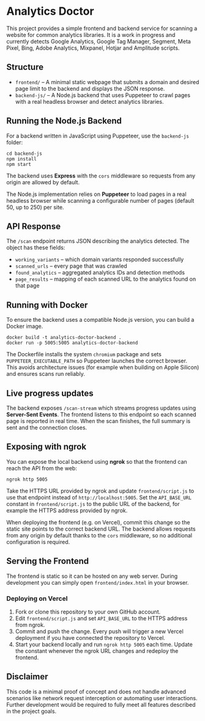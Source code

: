 # Analytics Doctor

This project provides a simple frontend and backend service for scanning a website for common analytics libraries. It is a work in progress and currently detects Google Analytics, Google Tag Manager, Segment, Meta Pixel, Bing, Adobe Analytics, Mixpanel, Hotjar and Amplitude scripts.

## Structure

- `frontend/` – A minimal static webpage that submits a domain and desired page limit to the backend and displays the JSON response.
- `backend-js/` – A Node.js backend that uses Puppeteer to crawl pages with a real headless browser and detect analytics libraries.


## Running the Node.js Backend

For a backend written in JavaScript using Puppeteer, use the `backend-js` folder:

```
cd backend-js
npm install
npm start
```


The backend uses **Express** with the `cors` middleware so requests from any origin are allowed by default.

The Node.js implementation relies on **Puppeteer** to load pages in a real headless browser while scanning a configurable number of pages (default 50, up to 250) per site.

## API Response

The `/scan` endpoint returns JSON describing the analytics detected. The object
has these fields:

- `working_variants` – which domain variants responded successfully
- `scanned_urls` – every page that was crawled
- `found_analytics` – aggregated analytics IDs and detection methods
- `page_results` – mapping of each scanned URL to the analytics found on that
  page

## Running with Docker

To ensure the backend uses a compatible Node.js version, you can build a Docker image.

```
docker build -t analytics-doctor-backend .
docker run -p 5005:5005 analytics-doctor-backend

```

The Dockerfile installs the system `chromium` package and sets
`PUPPETEER_EXECUTABLE_PATH` so Puppeteer launches the correct browser.
This avoids architecture issues (for example when building on Apple Silicon)
and ensures scans run reliably.


## Live progress updates

The backend exposes `/scan-stream` which streams progress updates using
**Server-Sent Events**. The frontend listens to this endpoint so each scanned
page is reported in real time. When the scan finishes, the full summary is
sent and the connection closes.



## Exposing with ngrok

You can expose the local backend using **ngrok** so that the frontend can reach the API from the web:

```
ngrok http 5005
```

Take the HTTPS URL provided by ngrok and update `frontend/script.js` to use that endpoint instead of `http://localhost:5005`.
Set the `API_BASE_URL` constant in `frontend/script.js` to the public URL of the backend, for example the HTTPS address provided by ngrok.


When deploying the frontend (e.g. on Vercel), commit this change so the static
site points to the correct backend URL. The backend allows requests from any
origin by default thanks to the `cors` middleware, so no additional configuration is required.

## Serving the Frontend

The frontend is static so it can be hosted on any web server. During development you can simply open `frontend/index.html` in your browser.

### Deploying on Vercel

1. Fork or clone this repository to your own GitHub account.
2. Edit `frontend/script.js` and set `API_BASE_URL` to the HTTPS address from
   ngrok.
3. Commit and push the change. Every push will trigger a new Vercel deployment
   if you have connected the repository to Vercel.
4. Start your backend locally and run `ngrok http 5005` each time. Update the
   constant whenever the ngrok URL changes and redeploy the frontend.

## Disclaimer

This code is a minimal proof of concept and does not handle advanced scenarios like network request interception or automating user interactions. Further development would be required to fully meet all features described in the project goals.
